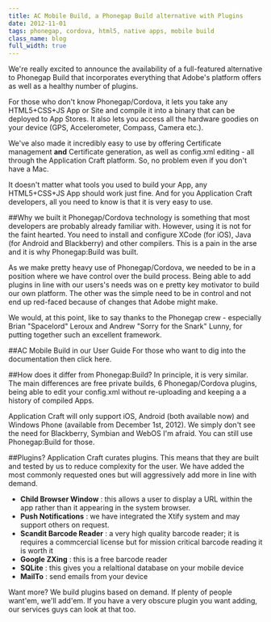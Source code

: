 ```yaml
---
title: AC Mobile Build, a Phonegap Build alternative with Plugins
date: 2012-11-01
tags: phonegap, cordova, html5, native apps, mobile build
class_name: blog
full_width: true
---
```


We're really excited to announce the availability of a full-featured alternative to Phonegap Build that incorporates everything that Adobe's platform offers as well as a healthy number of plugins. 

For those who don't know Phonegap/Cordova, it lets you take any HTML5+CSS+JS App or Site and compile it into a binary that can be deployed to App Stores. It also lets you access all the hardware goodies on your device (GPS, Accelerometer, Compass, Camera etc.).

We've also made it incredibly easy to use by offering Certificate management **and** Certificate generation, as well as config.xml editing - all through the Application Craft platform. So, no problem even if you don't have a Mac.

It doesn't matter what tools you used to build your App, any HTML5+CSS+JS App should work just fine. And for you Application Craft developers, all you need to know is that it is very easy to use.

##Why we built it
Phonegap/Cordova technology is something that most developers are probably already familiar with. However, using it is not for the faint hearted. You need to install and configure XCode (for iOS), Java (for Android and Blackberry) and other compilers. This is a pain in the arse and it is why Phonegap:Build was built. 

As we make pretty heavy use of Phonegap/Cordova, we needed to be in a position where we have control over the build process. Being able to add plugins in line with our users's needs was on e pretty key motivator to build our own platform. The other was the simple need to be in control and not end up red-faced because of changes that Adobe might make. 

We would, at this point, like to say thanks to the Phonegap crew - especially Brian "Spacelord" Leroux and Andrew "Sorry for the Snark" Lunny, for putting together such an excellent framework.

##AC Mobile Build in our User Guide
For those who want to dig into the documentation then click here.

##How does it differ from Phonegap:Build?
In principle, it is very similar. The main differences are free private builds, 6 Phonegap/Cordova plugins, being able to edit your config.xml without re-uploading and keeping a a history of compiled Apps.

Application Craft will only support iOS, Android (both available now) and Windows Phone (available from December 1st, 2012). We simply don't see the need for Blackberry, Symbian and WebOS I'm afraid. You can still use Phonegap:Build for those.

##Plugins?
Application Craft curates plugins. This means that they are built and tested by us to reduce complexity for the user. We have added the most commonly requested ones but will aggressively add more in line with demand.

  - **Child Browser Window** : this allows a user to display a URL within the app rather than it appearing in the system browser.
  - **Push Notifications** : we have integrated the Xtify system and may support others on request.
  - **Scandit Barcode Reader** : a very high quality barcode reader; it is requires a commcercial license but for mission critical barcode reading it is worth it
  - **Google ZXing** : this is a free barcode reader
  - **SQLite** : this gives you a relaltional database on your mobile device
  - **MailTo** : send emails from your device

Want more? We build plugins based on demand. If plenty of people want'em, we'll add'em. If you have a very obscure plugin you want adding, our services guys can look at that too.




